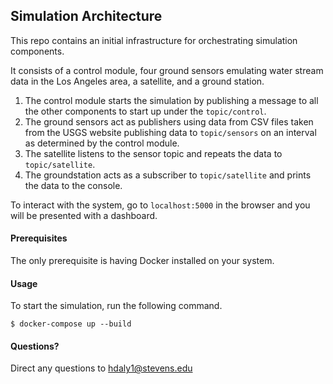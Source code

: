 ## Simulation Architecture

This repo contains an initial infrastructure for orchestrating simulation components.

It consists of a control module, four ground sensors emulating water stream data in the Los Angeles area, a satellite, and a ground station.
1. The control module starts the simulation by publishing a message to all the other components to start up under the `topic/control`.
2. The ground sensors act as publishers using data from CSV files taken from the USGS website publishing data to `topic/sensors` on an interval as determined by the control module.
3. The satellite listens to the sensor topic and repeats the data to `topic/satellite`.
4. The groundstation acts as a subscriber to `topic/satellite` and prints the data to the console.

To interact with the system, go to `localhost:5000` in the browser and you will be presented with a dashboard.

#### Prerequisites

The only prerequisite is having Docker installed on your system.

#### Usage

To start the simulation, run the following command.

```console
$ docker-compose up --build
```

#### Questions?
Direct any questions to hdaly1@stevens.edu
